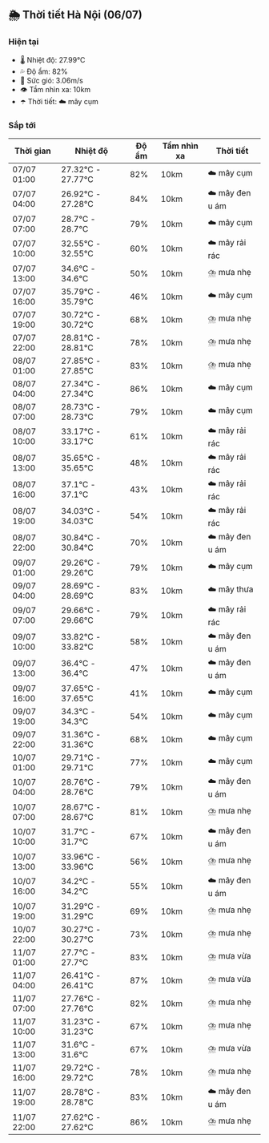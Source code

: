 ## 🌦️ Thời tiết Hà Nội (06/07)

### Hiện tại

- 🌡️ Nhiệt độ: 27.99℃
- 💦 Độ ẩm: 82%
- 💨 Sức gió: 3.06m/s
- 👁️ Tầm nhìn xa: 10km
- ☂️ Thời tiết: ☁️ mây cụm

### Sắp tới

| Thời gian | Nhiệt độ | Độ ẩm | Tầm nhìn xa | Thời tiết |
| --- | --- | --- | --- | --- |
| 07/07 01:00 | 27.32℃ - 27.77℃ | 82% | 10km | ☁️ mây cụm |
| 07/07 04:00 | 26.92℃ - 27.28℃ | 84% | 10km | ☁️ mây đen u ám |
| 07/07 07:00 | 28.7℃ - 28.7℃ | 79% | 10km | ☁️ mây cụm |
| 07/07 10:00 | 32.55℃ - 32.55℃ | 60% | 10km | ☁️ mây rải rác |
| 07/07 13:00 | 34.6℃ - 34.6℃ | 50% | 10km | ⛈️ mưa nhẹ |
| 07/07 16:00 | 35.79℃ - 35.79℃ | 46% | 10km | ☁️ mây cụm |
| 07/07 19:00 | 30.72℃ - 30.72℃ | 68% | 10km | ⛈️ mưa nhẹ |
| 07/07 22:00 | 28.81℃ - 28.81℃ | 78% | 10km | ⛈️ mưa nhẹ |
| 08/07 01:00 | 27.85℃ - 27.85℃ | 83% | 10km | ⛈️ mưa nhẹ |
| 08/07 04:00 | 27.34℃ - 27.34℃ | 86% | 10km | ☁️ mây cụm |
| 08/07 07:00 | 28.73℃ - 28.73℃ | 79% | 10km | ☁️ mây cụm |
| 08/07 10:00 | 33.17℃ - 33.17℃ | 61% | 10km | ☁️ mây rải rác |
| 08/07 13:00 | 35.65℃ - 35.65℃ | 48% | 10km | ☁️ mây rải rác |
| 08/07 16:00 | 37.1℃ - 37.1℃ | 43% | 10km | ☁️ mây rải rác |
| 08/07 19:00 | 34.03℃ - 34.03℃ | 54% | 10km | ☁️ mây rải rác |
| 08/07 22:00 | 30.84℃ - 30.84℃ | 70% | 10km | ☁️ mây đen u ám |
| 09/07 01:00 | 29.26℃ - 29.26℃ | 79% | 10km | ☁️ mây cụm |
| 09/07 04:00 | 28.69℃ - 28.69℃ | 83% | 10km | ☁️ mây thưa |
| 09/07 07:00 | 29.66℃ - 29.66℃ | 79% | 10km | ☁️ mây rải rác |
| 09/07 10:00 | 33.82℃ - 33.82℃ | 58% | 10km | ☁️ mây đen u ám |
| 09/07 13:00 | 36.4℃ - 36.4℃ | 47% | 10km | ☁️ mây đen u ám |
| 09/07 16:00 | 37.65℃ - 37.65℃ | 41% | 10km | ☁️ mây cụm |
| 09/07 19:00 | 34.3℃ - 34.3℃ | 54% | 10km | ☁️ mây cụm |
| 09/07 22:00 | 31.36℃ - 31.36℃ | 68% | 10km | ☁️ mây cụm |
| 10/07 01:00 | 29.71℃ - 29.71℃ | 77% | 10km | ☁️ mây cụm |
| 10/07 04:00 | 28.76℃ - 28.76℃ | 79% | 10km | ☁️ mây đen u ám |
| 10/07 07:00 | 28.67℃ - 28.67℃ | 81% | 10km | ⛈️ mưa nhẹ |
| 10/07 10:00 | 31.7℃ - 31.7℃ | 67% | 10km | ☁️ mây đen u ám |
| 10/07 13:00 | 33.96℃ - 33.96℃ | 56% | 10km | ⛈️ mưa nhẹ |
| 10/07 16:00 | 34.2℃ - 34.2℃ | 55% | 10km | ☁️ mây đen u ám |
| 10/07 19:00 | 31.29℃ - 31.29℃ | 69% | 10km | ⛈️ mưa nhẹ |
| 10/07 22:00 | 30.27℃ - 30.27℃ | 73% | 10km | ⛈️ mưa nhẹ |
| 11/07 01:00 | 27.7℃ - 27.7℃ | 83% | 10km | ⛈️ mưa vừa |
| 11/07 04:00 | 26.41℃ - 26.41℃ | 87% | 10km | ⛈️ mưa vừa |
| 11/07 07:00 | 27.76℃ - 27.76℃ | 82% | 10km | ⛈️ mưa nhẹ |
| 11/07 10:00 | 31.23℃ - 31.23℃ | 67% | 10km | ⛈️ mưa nhẹ |
| 11/07 13:00 | 31.6℃ - 31.6℃ | 67% | 10km | ⛈️ mưa vừa |
| 11/07 16:00 | 29.72℃ - 29.72℃ | 78% | 10km | ⛈️ mưa nhẹ |
| 11/07 19:00 | 28.78℃ - 28.78℃ | 83% | 10km | ☁️ mây đen u ám |
| 11/07 22:00 | 27.62℃ - 27.62℃ | 86% | 10km | ⛈️ mưa nhẹ |
